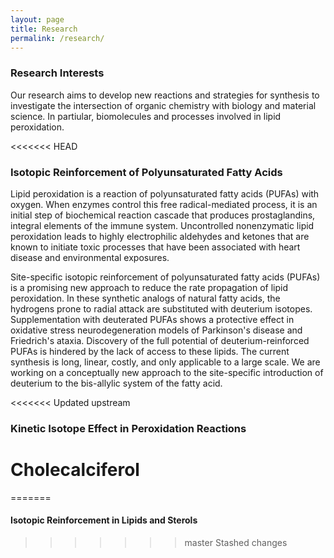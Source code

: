 ```yaml
---
layout: page
title: Research
permalink: /research/
---
```


### Research Interests

Our research aims to develop new reactions and strategies for synthesis to investigate the intersection of organic chemistry with biology and material science. In partiular, biomolecules and processes involved in lipid peroxidation.

<<<<<<< HEAD
### Isotopic Reinforcement of Polyunsaturated Fatty Acids

Lipid peroxidation is a reaction of polyunsaturated fatty acids (PUFAs) with oxygen. When enzymes control this free radical-mediated process, it is an initial step of biochemical reaction cascade that produces prostaglandins, integral elements of the immune system. Uncontrolled nonenzymatic lipid peroxidation leads to highly electrophilic aldehydes and ketones that are known to initiate toxic processes that have been associated with heart disease and environmental exposures. 

Site-specific isotopic reinforcement of polyunsaturated fatty acids (PUFAs) is a promising new approach to reduce the rate propagation of lipid peroxidation. In these synthetic analogs of natural fatty acids, the hydrogens prone to radial attack are substituted with deuterium isotopes. Supplementation with deuterated PUFAs shows a protective effect in oxidative stress neurodegeneration models of Parkinson's disease and Friedrich's ataxia. Discovery of the full potential of deuterium-reinforced PUFAs is hindered by the lack of access to these lipids. The current synthesis is long, linear, costly, and only applicable to a large scale. We are working on a conceptually new approach to the site-specific introduction of deuterium to the bis-allylic system of the fatty acid.

<<<<<<< Updated upstream
### Kinetic Isotope Effect in Peroxidation Reactions

Cholecalciferol
=======
<!-- ### Kinetic Isotope Effect in Peroxidation Reactions -->
=======
#### Isotopic Reinforcement in Lipids and Sterols
>>>>>>> master
>>>>>>> Stashed changes
